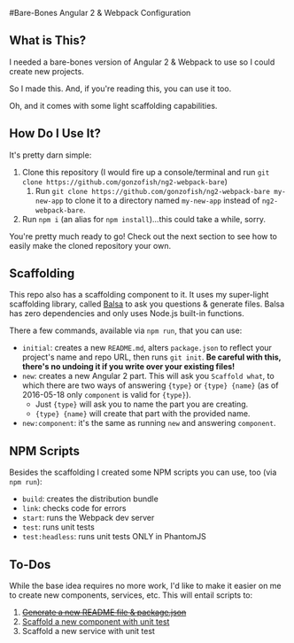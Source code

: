 #Bare-Bones Angular 2 & Webpack Configuration

## What is This?

I needed a bare-bones version of Angular 2 & Webpack to use so I could create new projects.

So I made this. And, if you're reading this, you can use it too.

Oh, and it comes with some light scaffolding capabilities.

## How Do I Use It?

It's pretty darn simple:

1. Clone this repository (I would fire up a console/terminal and run `git clone https://github.com/gonzofish/ng2-webpack-bare`)
    1. Run `git clone https://github.com/gonzofish/ng2-webpack-bare my-new-app` to clone it to a directory named `my-new-app`
    instead of `ng2-webpack-bare`.
2. Run `npm i` (an alias for `npm install`)...this could take a while, sorry.

You're pretty much ready to go! Check out the next section to see how to easily make the cloned repository your own.

## Scaffolding

This repo also has a scaffolding component to it. It uses my super-light scaffolding library,
called [Balsa](https://github.com/gonzofish/balsa) to ask you questions & generate files. Balsa
has zero dependencies and only uses Node.js built-in functions.

There a few commands, available via `npm run`, that you can use:

- `initial`: creates a new `README.md`, alters `package.json` to reflect your project's name
and repo URL, then runs `git init`. **Be careful with this, there's no undoing it if you write
over your existing files!**
- `new`: creates a new Angular 2 part. This will ask you `Scaffold what`, to which there are two
ways of answering `{type}` or `{type} {name}` (as of 2016-05-18 only `component` is valid
for `{type}`).
    - Just `{type}` will ask you to name the part you are creating.
    - `{type} {name}` will create that part with the provided name.
- `new:component`: it's the same as running `new` and answering `component`.

## NPM Scripts

Besides the scaffolding I created some NPM scripts you can use, too (via `npm run`):

- `build`: creates the distribution bundle
- `link`: checks code for errors
- `start`: runs the Webpack dev server
- `test`: runs unit tests
- `test:headless`: runs unit tests ONLY in PhantomJS


## To-Dos

While the base idea requires no more work, I'd like to make it easier on me to create new
components, services, etc. This will entail scripts to:

1. ~~[Generate a new README file & package.json](https://github.com/gonzofish/ng2-webpack-bare/issues/1)~~
2. [Scaffold a new component with unit test](https://github.com/gonzofish/ng2-webpack-bare/issues/2)
3. Scaffold a new service with unit test